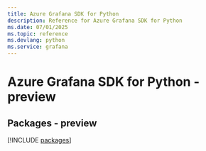 ```yaml
---
title: Azure Grafana SDK for Python
description: Reference for Azure Grafana SDK for Python
ms.date: 07/01/2025
ms.topic: reference
ms.devlang: python
ms.service: grafana
---
```

# Azure Grafana SDK for Python - preview
## Packages - preview
[!INCLUDE [packages](grafana-index.md)]